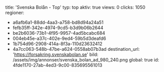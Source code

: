 title: 'Svenska Bolån - Top'
typ: top
aktiv: true
views: 0
clicks: 1050
regioner:
  - a6afb6a1-88dd-4aa3-a758-bd8d94a24a51
  - fefb35ff-342e-4974-9cd5-b3d9b06b2644
  - be2b6036-73b1-4f95-9957-4ad5bcabc684
  - 004eb45e-a37c-402e-9ed4-59b5d3deafd6
  - 1b754d96-2908-414a-8f3a-110d23632412
  - 4a7cc063-548b-47be-a624-0558ab07b3ad
destination_url: 'https://forsakring.svenskabolan.se'
bild: /assets/img/annonser/svenska_bolan_ad_980_240.png
global: true
id: 4fde1170-27ab-4ed3-9c00-835695561013

